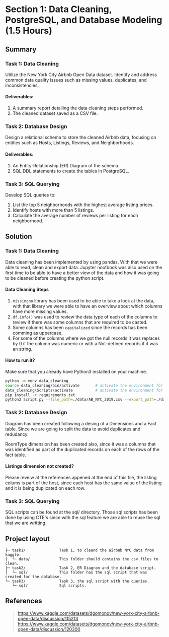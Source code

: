 # Section 1: Data Cleaning, PostgreSQL, and Database Modeling (1.5 Hours)
## Summary
### Task 1: Data Cleaning
Utilize the New York City Airbnb Open Data dataset. Identify and address common
data quality issues such as missing values, duplicates, and inconsistencies.
#### Deliverables:
1. A summary report detailing the data cleaning steps performed.
2. The cleaned dataset saved as a CSV file.

### Task 2: Database Design
Design a relational schema to store the cleaned Airbnb data, focusing on entities such
as Hosts, Listings, Reviews, and Neighborhoods.
#### Deliverables:
1. An Entity-Relationship (ER) Diagram of the schema.
2. SQL DDL statements to create the tables in PostgreSQL.

### Task 3: SQL Querying
Develop SQL queries to:
1. List the top 5 neighborhoods with the highest average listing prices.
2. Identify hosts with more than 5 listings.
3. Calculate the average number of reviews per listing for each neighborhood.

## Solution
### Task 1: Data Cleaning
Data cleaning has been implemented by using pandas. With that we were able to read, clean and export data.
Jupyter nootbook was also used on the first time to be able to have a better view of the data and how it was going to be cleaned before creating the python script.

#### Data Cleaning Steps
1. `missingno` library has been used to be able to take a look at the data, with that library we were able to have an overview about which columns have more missing values. 
2. `df.info()` was used to review the data type of each of the columns to review if there was some columns that are required to be casted.
3. Some columns has been `capitalized` since the records has been comming as uppercase.
4. For some of the columns where we got the null records it was replaces by 0 if the column was numeric or with a Not-defined records if it was an string.

#### How to run it?
Make sure that you already have Python3 installed on your machine.
```bash
python -m venv data_cleaning	
source data_cleaning/bin/activate		# activate the environment for Mac and Linux OR
data_cleaning\Scripts\activate			# activate the environment for Windows
pip install -r requirements.txt
python3 script.py --file_path=./data/AB_NYC_2019.csv --export_path=./data/export.csv
```

### Task 2: Database Design
Diagram has been created following a desing of a Dimensions and a Fact table. Since we are going to split the data to avoid duplicates and redudancy.

RoomType dimension has been created also, since it was a columns that was identified as part of the duplicated records on each of the rows of the fact table.

#### Listings dimension not created?
Please reveiw at the references appened at the end of this file, the listing colums is part of the host, since each host has the same value of the listing and it is being duplicated on each row.

### Task 3: SQL Querying
SQL scripts can be found at the sql/ directory. Those sql scripts has been done by using CTE's since with the sql feature we are able to reuse the sql that we are writting.

## Project layout

    ├─ task1/               Task 1, to cleand the airbnb NYC data from kaggle.
    │  └─ data/             This folder should contains the csv files to clean.    
    ├─ task2/               Task 2, ER Diagram and the database script.
    │  └─ sql/              This folder has the sql script that was created for the database.        
    └─ task3/               Task 3, the sql script with the queries.
       └─ sql/              Sql scripts.        

## References 
> https://www.kaggle.com/datasets/dgomonov/new-york-city-airbnb-open-data/discussion/115213
> https://www.kaggle.com/datasets/dgomonov/new-york-city-airbnb-open-data/discussion/120300

